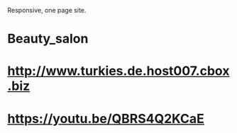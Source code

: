 Responsive, one page site.

# Beauty_salon

# http://www.turkies.de.host007.cbox.biz

# https://youtu.be/QBRS4Q2KCaE
